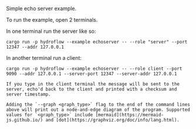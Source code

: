 Simple echo server example.

To run the example, open 2 terminals.

In one terminal run the server like so:
```
cargo run -p hydroflow --example echoserver -- --role "server" --port 12347 --addr 127.0.0.1
```

In another terminal run a client:
```
cargo run -p hydroflow --example echoserver -- --role client --port 9090 --addr 127.0.0.1 --server-port 12347 --server-addr 127.0.0.1

If you type in the client terminal the message will be sent to the server, echo'd back to the client and printed with a checksum and server timestamp.

Adding the `--graph <graph_type>` flag to the end of the command lines above will print out a node-and-edge diagram of the program. Supported values for `<graph_type>` include [mermaid](https://mermaid-js.github.io/) and [dot](https://graphviz.org/doc/info/lang.html).
